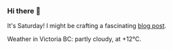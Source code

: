 ### Hi there :wave:

It's Saturday! I might be crafting a fascinating [blog post](https://benjaminwuethrich.dev).

Weather in Victoria BC: partly cloudy, at +12°C.
